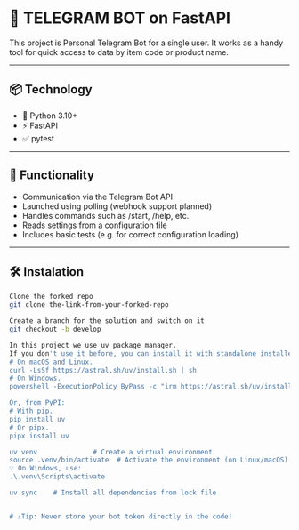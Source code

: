 # 🤖 TELEGRAM BOT on FastAPI


This project is Personal Telegram Bot for a single user.
It works as a handy tool for quick access to data by item code or product name.

---

## 📦 Technology

- 🐍 Python 3.10+
- ⚡ FastAPI
- ✅ pytest

---

## 🚀 Functionality

- Communication via the Telegram Bot API
- Launched using polling (webhook support planned)
- Handles commands such as /start, /help, etc.
- Reads settings from a configuration file
- Includes basic tests (e.g. for correct configuration loading)

---

## 🛠️ Instalation

```bash
Clone the forked repo
git clone the-link-from-your-forked-repo

Create a branch for the solution and switch on it
git checkout -b develop

In this project we use uv package manager. 
If you don't use it before, you can install it with standalone installers:
# On macOS and Linux.
curl -LsSf https://astral.sh/uv/install.sh | sh
# On Windows.
powershell -ExecutionPolicy ByPass -c "irm https://astral.sh/uv/install.ps1 | iex"

Or, from PyPI:
# With pip.
pip install uv
# Or pipx.
pipx install uv

uv venv              # Create a virtual environment
source .venv/bin/activate  # Activate the environment (on Linux/macOS)
💡 On Windows, use:
.\.venv\Scripts\activate

uv sync    # Install all dependencies from lock file


# ⚠️Tip: Never store your bot token directly in the code!

